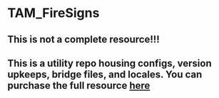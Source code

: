# TAM_FireSigns

## This is not a complete resource!!!


## This is a utility repo housing configs, version upkeeps, bridge files, and locales. You can purchase the full resource [here](https://threeamigos.shop)
